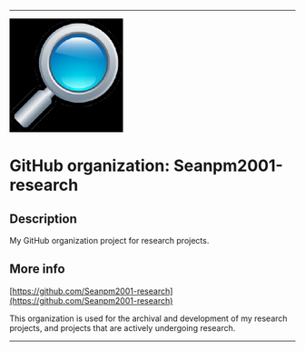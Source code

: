 
***

![LowQuality_Seanpm2001-Research_Icon.png failed to load. The file may be missing or corrupt. Check the file path for errors first.](/AdditionalInfo/1/Seanpm2001-research/LowQuality_Seanpm2001-Research_Icon.png)

# GitHub organization: Seanpm2001-research

## Description

My GitHub organization project for research projects.

## More info

[https://github.com/Seanpm2001-research](https://github.com/Seanpm2001-research)

This organization is used for the archival and development of my research projects, and projects that are actively undergoing research.

***
